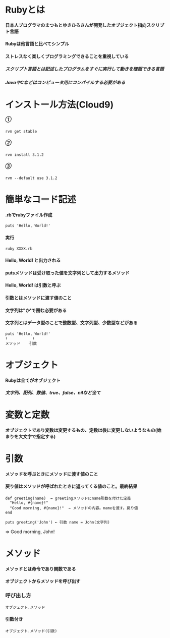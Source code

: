 # Rubyとは
#### 日本人プログラマのまつもとゆきひろさんが開発したオブジェクト指向スクリプト言語
#### Rubyは他言語と比べてシンプル
#### ストレスなく楽しくプログラミングできることを重視している
##### スクリプト言語とは記述したプログラムをすぐに実行して動きを確認できる言語
##### JavaやCなどはコンピュータ用にコンパイルする必要がある

# インストール方法(Cloud9)
##### ①

    rvm get stable
##### ②

    rvm install 3.1.2
##### ③

    rvm --default use 3.1.2

# 簡単なコード記述
#### .rbでrubyファイル作成

    puts 'Hello, World!'
#### 実行

    ruby XXXX.rb
#### Hello, World! と出力される
#### putsメソッドは受け取った値を文字列として出力するメソッド
#### Hello, World! は引数と呼ぶ
#### 引数とはメソッドに渡す値のこと
#### 文字列は"か'で囲む必要がある
#### 文字列とはデータ型のことで整数型、文字列型、少数型などがある

    puts 'Hello, World!'
    ↑           ↑
    メソッド    引数

# オブジェクト
#### Rubyは全てがオブジェクト
##### 文字列、配列、数値、true、false、nilなど全て

# 変数と定数
#### オブジェクトであり変数は変更するもの、定数は後に変更しないようなもの(始まりを大文字で指定する)

# 引数
#### メソッドを呼ぶときにメソッドに渡す値のこと
#### 戻り値はメソッドが呼ばれたときに返ってくる値のこと。最終結果

    def greeting(name)  ← greetingメソッドにname引数を付けた定義
      "Hello, #{name}!"
      "Good morning, #{name}!"  ← メソッドの内容。nameを渡す。戻り値
    end

    puts greeting('John') ← 引数 name = John(文字列)

=> Good morning, John!

# メソッド
#### メソッドとは命令であり関数である
#### オブジェクトからメソッドを呼び出す
### 呼び出し方

    オブジェクト.メソッド
#### 引数付き

    オブジェクト.メソッド(引数)

